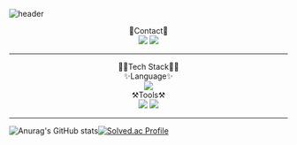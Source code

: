![header](https://capsule-render.vercel.app/api?type=waving&color=auto&height=300&section=header&text=JiSu%20Mun&fontSize=90)

<div align=center>📧Contact📧</h2></div>

<div align=center><a href="https://brandnewthinker.tistory.com/" target="_blank"><img src="https://img.shields.io/badge/Blog-FF9900?style=flat&logo=Tistory&logoColor=FFFFFF"/></a> <a href="mailto:mjs3827@gmail.com" target="_blank"><img src="https://img.shields.io/badge/mjs3827@gmail.com-FF6666?style=flat&logo=Gmail&logoColor=FFFFFF"/></a></div>


---

<div align=center>🧑‍💻Tech Stack🧑‍💻</h2></div>

<div align=center>✨Language✨</div>
<div align=center><img src="https://img.shields.io/badge/Python-3776AB?style=flat&logo=Python&logoColor=white"/></div>

<div align=center>⚒️Tools⚒️</div>
<div align=center><img src="https://img.shields.io/badge/GitHub-181717?style=flat&logo=GitHub&logoColor=white"/> <img src="https://img.shields.io/badge/Visual Studio Code-007ACC?style=flat&logo=Visual Studio Code&logoColor=white"/></div>

---

![Anurag's GitHub stats](https://github-readme-stats.vercel.app/api?username=JiSuMun&&show_icons=true&theme=transparent)[![Solved.ac Profile](http://mazassumnida.wtf/api/v2/generate_badge?boj=mjs3827)](https://solved.ac/mjs3827/)
